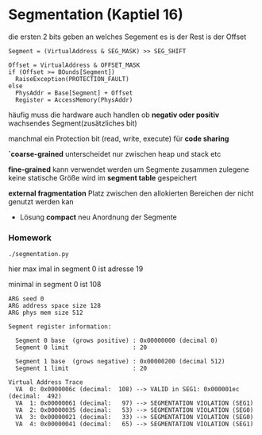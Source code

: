 # Segmentation (Kaptiel 16)

die ersten 2 bits geben an welches Segement es is der Rest is der Offset

```shell
Segment = (VirtualAddress & SEG_MASK) >> SEG_SHIFT

Offset = VirtualAddress & OFFSET_MASK
if (Offset >= BOunds[Segment])
  RaiseException(PROTECTION_FAULT)
else
  PhysAddr = Base[Segment] + Offset
  Register = AccessMemory(PhysAddr)
```

häufig muss die hardware auch handlen ob **negativ oder positiv** wachsendes Segment(zusätzliches 
bit)

manchmal ein Protection bit (read, write, execute) für **code sharing**

**`coarse-grained** unterscheidet nur zwischen heap und stack etc

**fine-grained** kann verwendet werden um Segmente zusammen zulegene keine statische Größe wird 
im **segment table** gespeichert 

**external fragmentation** Platz zwischen den allokierten Bereichen der nicht genutzt werden kan
- Lösung **compact** neu Anordnung der Segmente 

### Homework

```shell
./segmentation.py
```


hier max imal in segment 0 ist adresse 19

minimal in segment 0 ist 108
```shell
ARG seed 0
ARG address space size 128
ARG phys mem size 512

Segment register information:

  Segment 0 base  (grows positive) : 0x00000000 (decimal 0)
  Segment 0 limit                  : 20

  Segment 1 base  (grows negative) : 0x00000200 (decimal 512)
  Segment 1 limit                  : 20

Virtual Address Trace
  VA  0: 0x0000006c (decimal:  108) --> VALID in SEG1: 0x000001ec (decimal:  492)
  VA  1: 0x00000061 (decimal:   97) --> SEGMENTATION VIOLATION (SEG1)
  VA  2: 0x00000035 (decimal:   53) --> SEGMENTATION VIOLATION (SEG0)
  VA  3: 0x00000021 (decimal:   33) --> SEGMENTATION VIOLATION (SEG0)
  VA  4: 0x00000041 (decimal:   65) --> SEGMENTATION VIOLATION (SEG1)


```








